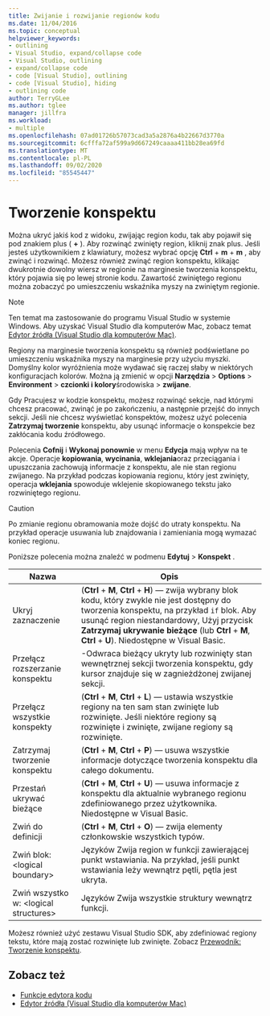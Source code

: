 ```yaml
---
title: Zwijanie i rozwijanie regionów kodu
ms.date: 11/04/2016
ms.topic: conceptual
helpviewer_keywords:
- outlining
- Visual Studio, expand/collapse code
- Visual Studio, outlining
- expand/collapse code
- code [Visual Studio], outlining
- code [Visual Studio], hiding
- outlining code
author: TerryGLee
ms.author: tglee
manager: jillfra
ms.workload:
- multiple
ms.openlocfilehash: 07ad01726b57073cad3a5a2876a4b22667d3770a
ms.sourcegitcommit: 6cfffa72af599a9d667249caaaa411bb28ea69fd
ms.translationtype: MT
ms.contentlocale: pl-PL
ms.lasthandoff: 09/02/2020
ms.locfileid: "85545447"
---
```

# <a name="outlining"></a>Tworzenie konspektu

Można ukryć jakiś kod z widoku, zwijając region kodu, tak aby pojawił się pod znakiem plus ( **+** ). Aby rozwinąć zwinięty region, kliknij znak plus. Jeśli jesteś użytkownikiem z klawiatury, możesz wybrać opcję **Ctrl** + **m** + **m** , aby zwinąć i rozwinąć. Możesz również zwinąć region konspektu, klikając dwukrotnie dowolny wiersz w regionie na marginesie tworzenia konspektu, który pojawia się po lewej stronie kodu. Zawartość zwiniętego regionu można zobaczyć po umieszczeniu wskaźnika myszy na zwiniętym regionie.

> [!NOTE]
> Ten temat ma zastosowanie do programu Visual Studio w systemie Windows. Aby uzyskać Visual Studio dla komputerów Mac, zobacz temat [Edytor źródła (Visual Studio dla komputerów Mac)](/visualstudio/mac/source-editor).

Regiony na marginesie tworzenia konspektu są również podświetlane po umieszczeniu wskaźnika myszy na marginesie przy użyciu myszki. Domyślny kolor wyróżnienia może wydawać się raczej słaby w niektórych konfiguracjach kolorów. Można ją zmienić w opcji **Narzędzia**  >  **Options**  >  **Environment**  >  **czcionki i kolory**środowiska  >  **zwijane**.

Gdy Pracujesz w kodzie konspektu, możesz rozwinąć sekcje, nad którymi chcesz pracować, zwinąć je po zakończeniu, a następnie przejść do innych sekcji. Jeśli nie chcesz wyświetlać konspektów, możesz użyć polecenia **Zatrzymaj tworzenie** konspektu, aby usunąć informacje o konspekcie bez zakłócania kodu źródłowego.

Polecenia **Cofnij** i **Wykonaj ponownie** w menu **Edycja** mają wpływ na te akcje. Operacje **kopiowania**, **wycinania**, **wklejania**oraz przeciągania i upuszczania zachowują informacje z konspektu, ale nie stan regionu zwijanego. Na przykład podczas kopiowania regionu, który jest zwinięty, operacja **wklejania** spowoduje wklejenie skopiowanego tekstu jako rozwiniętego regionu.

> [!CAUTION]
> Po zmianie regionu obramowania może dojść do utraty konspektu. Na przykład operacje usuwania lub znajdowania i zamieniania mogą wymazać koniec regionu.

Poniższe polecenia można znaleźć w podmenu **Edytuj**  >  **Konspekt** .

|Nazwa|Opis|
|-|-|
|Ukryj zaznaczenie|(**Ctrl** + **M**, **Ctrl** + **H**) — zwija wybrany blok kodu, który zwykle nie jest dostępny do tworzenia konspektu, na przykład `if` blok. Aby usunąć region niestandardowy, Użyj przycisk **Zatrzymaj ukrywanie bieżące** (lub **Ctrl** + **M**, **Ctrl** + **U**). Niedostępne w Visual Basic.|
|Przełącz rozszerzanie konspektu|-Odwraca bieżący ukryty lub rozwinięty stan wewnętrznej sekcji tworzenia konspektu, gdy kursor znajduje się w zagnieżdżonej zwijanej sekcji.|
|Przełącz wszystkie konspekty|(**Ctrl** + **M**, **Ctrl** + **L**) — ustawia wszystkie regiony na ten sam stan zwinięte lub rozwinięte. Jeśli niektóre regiony są rozwinięte i zwinięte, zwijane regiony są rozwinięte.|
|Zatrzymaj tworzenie konspektu|(**Ctrl** + **M**, **Ctrl** + **P**) — usuwa wszystkie informacje dotyczące tworzenia konspektu dla całego dokumentu.|
|Przestań ukrywać bieżące|(**Ctrl** + **M**, **Ctrl** + **U**) — usuwa informacje z konspektu dla aktualnie wybranego regionu zdefiniowanego przez użytkownika. Niedostępne w Visual Basic.|
|Zwiń do definicji|(**Ctrl** + **M**, **Ctrl** + **O**) — zwija elementy członkowskie wszystkich typów.|
|Zwiń blok:\<logical boundary>|Języków Zwija region w funkcji zawierającej punkt wstawiania. Na przykład, jeśli punkt wstawiania leży wewnątrz pętli, pętla jest ukryta.|
|Zwiń wszystko w: \<logical structures>|Języków Zwija wszystkie struktury wewnątrz funkcji.|

Możesz również użyć zestawu Visual Studio SDK, aby zdefiniować regiony tekstu, które mają zostać rozwinięte lub zwinięte. Zobacz [Przewodnik: Tworzenie konspektu](../extensibility/walkthrough-outlining.md).

## <a name="see-also"></a>Zobacz też

- [Funkcje edytora kodu](../ide/writing-code-in-the-code-and-text-editor.md)
- [Edytor źródła (Visual Studio dla komputerów Mac)](/visualstudio/mac/source-editor)
